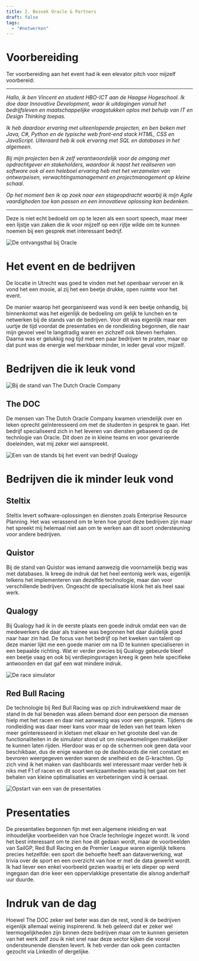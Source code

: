 ```yaml
---
title: 2. Bezoek Oracle & Partners
draft: false
tags:
  - "#netwerken"
---
```

# Voorbereiding
Ter voorbereiding aan het event had ik een elevator pitch voor mijzelf voorbereid:

---
*Hallo, ik ben Vincent en student HBO-ICT aan de Haagse Hogeschool. Ik doe daar Innovative Development, waar ik uitdagingen vanuit het bedrijfsleven en maatschappelijke vraagstukken oplos met behulp van IT en Design Thinking toepas.*

*Ik heb daardoor ervaring met uiteenlopende projecten, en ben beken met Java, C#, Python en de typische web front-end stack HTML, CSS en JavaScript. Uiteraard heb ik ook ervaring met SQL en databases in het algemeen.*

*Bij mijn projecten ben ik zelf verantwoordelijk voor de omgang met opdrachtgever en stakeholders, waardoor ik naast het realiseren van software ook al een heleboel ervaring heb met het verzamelen van ontwerpeisen, verwachtingsmanagement en projectmanagement op kleine schaal.*

*Op het moment ben ik op zoek naar een stageopdracht waarbij ik mijn Agile vaardigheden toe kan passen en een innovatieve oplossing kan bedenken.*

---

 Deze is niet echt bedoeld om op te lezen als een soort speech, maar meer een lijstje van zaken die ik voor mijzelf op een rijtje wilde om te kunnen noemen bij een gesprek met interessant bedrijf.

![De ontvangsthal bij Oracle](https://i.imgur.com/p410xud.jpeg|600)
# Het event en de bedrijven
De locatie in Utrecht was goed te vinden met het openbaar vervoer en ik vond het een mooie, al zij het een beetje drukke, open ruimte voor het event.

De manier waarop het georganiseerd was vond ik een beetje onhandig, bij binnenkomst was het eigenlijk de bedoeling om gelijk te lunchen en te netwerken bij de stands van de bedrijven. Voor dit was eigenlijk maar een uurtje de tijd voordat de presentaties en de rondleiding begonnen, die naar mijn gevoel veel te langdradig waren en zichzelf ook bleven herhalen. Daarna was er gelukkig nog tijd met een paar bedrijven te praten, maar op dat punt was de energie wel merkbaar minder, in ieder geval voor mijzelf.

# Bedrijven die ik leuk vond
![Bij de stand van The Dutch Oracle Company](https://i.imgur.com/YnWJoi0.jpeg)
## The DOC
De mensen van The Dutch Oracle Company kwamen vriendelijk over en leken oprecht geïnteresseerd om met de studenten in gesprek te gaan. Het bedrijf specialiseerd zich in het leveren van diensten gebaseerd op de technlogie van Oracle. Dit doen ze in kleine teams en voor gevarieerde doeleinden, wat mij zeker wel aanspreekt.

![Een van de stands bij het event van bedrijf Qualogy](https://i.imgur.com/zTp0l0H.jpeg)
# Bedrijven die ik minder leuk vond
## Steltix
Steltix levert software-oplossingen en diensten zoals Enterprise Resource Planning. Het was verassend om te leren hoe groot deze bedrijven zijn maar het spreekt mij helemaal niet aan om te werken aan dit soort ondersteuning voor andere bedrijven.

## Quistor
Bij de stand van Quistor was iemand aanwezig die voornamelijk bezig was met databases. Ik kreeg de indruk dat het heel eentonig werk was, eigenlijk telkens het implementeren van dezelfde technologie, maar dan voor verschillende bedrijven. Ongeacht de specialisatie klonk het als heel saai werk.

## Qualogy
Bij Qualogy had ik in de eerste plaats een goede indruk omdat een van de medewerkers die daar als trainee was begonnen het daar duidelijk goed naar haar zin had. De focus van het bedrijf op het kweken van talent op deze manier lijkt me een goede manier om na ID te kunnen specialiseren in een bepaalde richting. Wat er verder precies bij Qualogy gebeurde bleef een beetje vaag en ook bij verdiepingsvragen kreeg ik geen hele specifieke antwoorden en dat gaf een wat mindere indruk.

![De race simulator](https://i.imgur.com/Du1VL1H.jpeg)
## Red Bull Racing
De technologie bij Red Bull Racing was op zich indrukwekkend maar de stand in de hal beneden was alleen bemand door een persoon die mensen hielp met het racen en daar niet aanwezig was voor een gesprek. Tijdens de rondleiding was daar meer kans voor maar de leden van het team leken meer geïnteresseerd in kletsen met elkaar en het grootste deel van de functionaliteiten in de simulator stond uit om nieuwkomelingen makkelijker te kunnen laten rijden. Hierdoor was er op de schermen ook geen data voor beschikbaar, dus de enige waarden op de dashboards die niet constant en bevroren weergegeven werden waren de snelheid en de G-krachten. Op zich vind ik het maken van dashboards wel interessant maar verder heb ik niks met F1 of racen en dit soort werkzaamheden waarbij het gaat om het behalen van kleine optimalisaties en verbeteringen vind ik oersaai.

![Opstart van een van de presentaties](https://i.imgur.com/TSaTwPj.jpeg)
# Presentaties
De presentaties begonnen fijn met een algemene inleiding en wat inhoudelijke voorbeelden van hoe Oracle technlogie ingezet wordt. Ik vond het best interessant om te zien hoe dit gedaan wordt, maar de voorbeelden van SailGP, Red Bull Racing en de Premier League waren eigenlijk telkens precies hetzelfde: een sport die behoefte heeft aan dataverwerking, wat trivia over de sport en een overzicht van hoe er met de data gewerkt wordt. Ik had liever een enkel voorbeeld gezien waarbij er iets dieper op werd ingegaan dan drie keer een oppervlakkige presentatie die alsnog anderhalf uur duurde.
# Indruk van de dag
Hoewel The DOC zeker wel beter was dan de rest, vond ik de bedrijven eigenlijk allemaal weinig inspirerend. Ik heb geleerd dat er zeker wel leermogelijkheden zijn binnen deze bedrijven maar om te kunnen genieten van het werk zelf zou ik niet snel naar deze sector kijken die vooral ondersteunende diensten levert. Ik heb verder dan ook geen contacten gezocht via LinkedIn of dergelijke.
